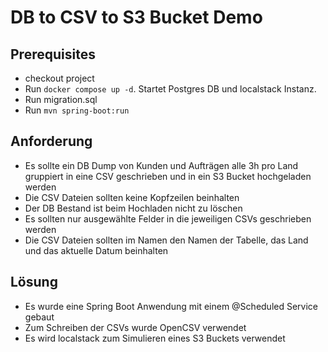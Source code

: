 # DB to CSV to S3 Bucket Demo

## Prerequisites
- checkout project
- Run ```docker compose up -d```. Startet Postgres DB und localstack Instanz.
- Run migration.sql
- Run ```mvn spring-boot:run```

## Anforderung
- Es sollte ein DB Dump von Kunden und Aufträgen alle 3h pro Land gruppiert in eine CSV geschrieben und in ein S3 Bucket hochgeladen werden
- Die CSV Dateien sollten keine Kopfzeilen beinhalten
- Der DB Bestand ist beim Hochladen nicht zu löschen
- Es sollten nur ausgewählte Felder in die jeweiligen CSVs geschrieben werden
- Die CSV Dateien sollten im Namen den Namen der Tabelle, das Land und das aktuelle Datum beinhalten

## Lösung
- Es wurde eine Spring Boot Anwendung mit einem @Scheduled Service gebaut
- Zum Schreiben der CSVs wurde OpenCSV verwendet
- Es wird localstack zum Simulieren eines S3 Buckets verwendet
